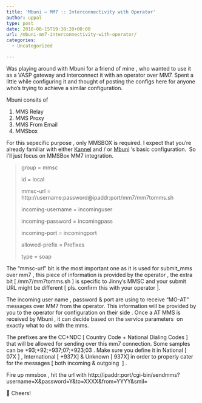 ```yaml
---
title: 'Mbuni – MM7 :: Interconnectivity with Operator'
author: uppal
type: post
date: 2010-08-15T19:38:28+00:00
url: /mbuni-mm7-interconnectivity-with-operator/
categories:
  - Uncategorized

---
```

Was playing around with Mbuni for a friend of mine , who wanted to use it as a VASP gateway and interconnect it with an operator over MM7. Spent a little while configuring it and thought of posting the configs here for anyone who&#8217;s trying to achieve a similar configuration.

Mbuni consits of

  1. MMS Relay
  2. MMS Proxy
  3. MMS From Email
  4. MMSbox

For this sepecific purpose , only MMSBOX is required. I expect that you&#8217;re already familiar with either <a href="http://kannel.org" target="_blank">Kannel</a> and / or <a href="http://mbuni.org" target="_blank">Mbuni</a> &#8216;s basic configuration.  So I&#8217;ll just focus on MMSBox MM7 integration.

> group = mmsc
> 
> id = local
> 
> mmsc-url = http://username:password@ipaddr:port/mm7/mm7tomms.sh
> 
> incoming-username = incominguser
> 
> incoming-password = incomingpass
> 
> incoming-port = incomingport
> 
> allowed-prefix = Prefixes
> 
> type = soap

The &#8220;mmsc-url&#8221; bit is the most important one as it is used for submit_mms over mm7 , this piece of information is provided by the operator , the extra bit [ /mm7/mm7tomms.sh ] is specific to Jinny&#8217;s MMSC and your submit URL might be different [ pls. confirm this with your operator ].

The incoming user name , password & port are using to receive &#8220;MO-AT&#8221; messages over MM7 from the operator. This information will be provided by you to the operator for configuration on their side . Once a AT MMS is received by Mbuni , it can decide based on the service parameters  on exactly what to do with the mms.

The prefixes are the CC+NDC [ Country Code + National Dialing Codes ] that will be allowed for sending over this mm7 connection. Some samples can be +93;+92;+937;07;+923;03 . Make sure you define it in National [ 07X ] , International [ +937X] & Unknown [ 937X] in order to properly cater for the messages [ both incoming & outgoing  ] .

Fire up mmsbox , hit the url with http://ipaddr:port/cgi-bin/sendmms?username=X&password=Y&to=XXXX&from=YYYY&smil=<INSERT SMIL CONTENTS HERE>

🙂 Cheers!

<!-- AdSense Now! Lite: PreFiltered - NoAds [ WP is not in the loop. ] -->